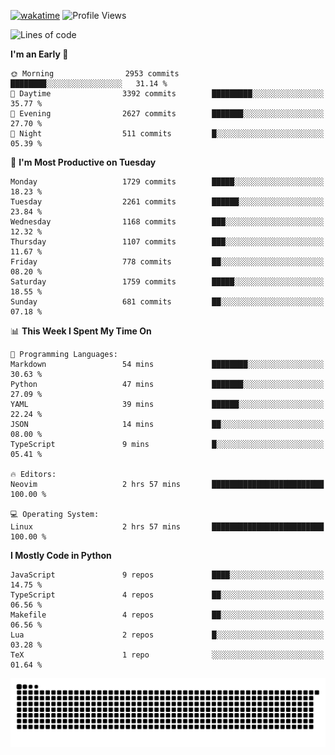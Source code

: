 [![wakatime](https://wakatime.com/badge/user/b920b284-3cde-4cd4-b72e-f7f22d050b16.svg)](https://wakatime.com/@b920b284-3cde-4cd4-b72e-f7f22d050b16)
![Profile Views](http://img.shields.io/badge/Profile%20Views-4586-blue)
<!--START_SECTION:waka-->
![Lines of code](https://img.shields.io/badge/From%20Hello%20World%20I%27ve%20Written-6.3%20million%20lines%20of%20code-blue)

**I'm an Early 🐤** 

```text
🌞 Morning                2953 commits        ████████░░░░░░░░░░░░░░░░░   31.14 % 
🌆 Daytime                3392 commits        █████████░░░░░░░░░░░░░░░░   35.77 % 
🌃 Evening                2627 commits        ███████░░░░░░░░░░░░░░░░░░   27.70 % 
🌙 Night                  511 commits         █░░░░░░░░░░░░░░░░░░░░░░░░   05.39 % 
```
📅 **I'm Most Productive on Tuesday** 

```text
Monday                   1729 commits        █████░░░░░░░░░░░░░░░░░░░░   18.23 % 
Tuesday                  2261 commits        ██████░░░░░░░░░░░░░░░░░░░   23.84 % 
Wednesday                1168 commits        ███░░░░░░░░░░░░░░░░░░░░░░   12.32 % 
Thursday                 1107 commits        ███░░░░░░░░░░░░░░░░░░░░░░   11.67 % 
Friday                   778 commits         ██░░░░░░░░░░░░░░░░░░░░░░░   08.20 % 
Saturday                 1759 commits        █████░░░░░░░░░░░░░░░░░░░░   18.55 % 
Sunday                   681 commits         ██░░░░░░░░░░░░░░░░░░░░░░░   07.18 % 
```


📊 **This Week I Spent My Time On** 

```text
💬 Programming Languages: 
Markdown                 54 mins             ████████░░░░░░░░░░░░░░░░░   30.63 % 
Python                   47 mins             ███████░░░░░░░░░░░░░░░░░░   27.09 % 
YAML                     39 mins             ██████░░░░░░░░░░░░░░░░░░░   22.24 % 
JSON                     14 mins             ██░░░░░░░░░░░░░░░░░░░░░░░   08.00 % 
TypeScript               9 mins              █░░░░░░░░░░░░░░░░░░░░░░░░   05.41 % 

🔥 Editors: 
Neovim                   2 hrs 57 mins       █████████████████████████   100.00 % 

💻 Operating System: 
Linux                    2 hrs 57 mins       █████████████████████████   100.00 % 
```

**I Mostly Code in Python** 

```text
JavaScript               9 repos             ████░░░░░░░░░░░░░░░░░░░░░   14.75 % 
TypeScript               4 repos             ██░░░░░░░░░░░░░░░░░░░░░░░   06.56 % 
Makefile                 4 repos             ██░░░░░░░░░░░░░░░░░░░░░░░   06.56 % 
Lua                      2 repos             █░░░░░░░░░░░░░░░░░░░░░░░░   03.28 % 
TeX                      1 repo              ░░░░░░░░░░░░░░░░░░░░░░░░░   01.64 % 
```




<!--END_SECTION:waka-->
![Snake animation](https://raw.githubusercontent.com/timmypidashev/timmypidashev/main/commits.svg)
